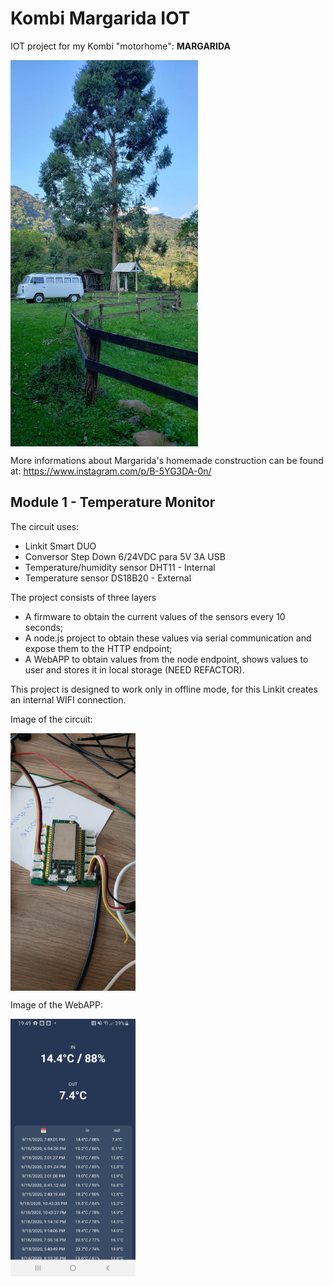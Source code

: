 # Kombi Margarida IOT

IOT project for my Kombi "motorhome": **MARGARIDA**

<img src="doc/kombi.jpeg" width=300 align=center>

More informations about Margarida's homemade construction can be found at: https://www.instagram.com/p/B-5YG3DA-0n/

## Module 1 - Temperature Monitor

The circuit uses:
- Linkit Smart DUO
- Conversor Step Down 6/24VDC para 5V 3A USB
- Temperature/humidity sensor DHT11 - Internal
- Temperature sensor DS18B20 - External

The project consists of three layers
- A firmware to obtain the current values of the sensors every 10 seconds;
- A node.js project to obtain these values ​​via serial communication and expose them to the HTTP endpoint;
- A WebAPP to obtain values from the node endpoint, shows values to user and stores it in local storage (NEED REFACTOR).

This project is designed to work only in offline mode, for this Linkit creates an internal WIFI connection.

Image of the circuit:

<img src="doc/circuit1.jpeg" width=200 align=center>

Image of the WebAPP:

<img src="doc/webapp.jpeg" width=200 align=center>
